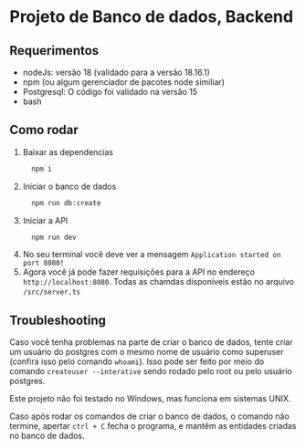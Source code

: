 # Projeto de Banco de dados, Backend

## Requerimentos
 - nodeJs: versão 18 (validado para a versão 18.16.1)
 - npm (ou algum gerenciador de pacotes node similiar)
 - Postgresql: O código foi validado na versão 15
 - bash

## Como rodar
 1. Baixar as dependencias
    ```bash
      npm i
    ```
 2. Iniciar o banco de dados
    ```bash
      npm run db:create
    ```
 3. Iniciar a API
    ```bash
      npm run dev
    ```
 4. No seu terminal você deve ver a mensagem `Application started on port 8080!`
 5. Agora você já pode fazer requisições para a API no endereço `http://localhost:8080`. Todas as chamdas disponíveis estão no arquivo `/src/server.ts`

## Troubleshooting

Caso você tenha problemas na parte de criar o banco de dados, tente criar um usuário do postgres com o mesmo nome de usuário como superuser (confira isso pelo comando `whoami`). Isso pode ser feito por meio do comando `createuser --interative` sendo rodado pelo root ou pelo usuário postgres.

Este projeto não foi testado no Windows, mas funciona em sistemas UNIX.

Caso após rodar os comandos de criar o banco de dados, o comando não termine, apertar `ctrl + C` fecha o programa, e mantêm as entidades criadas no banco de dados.
